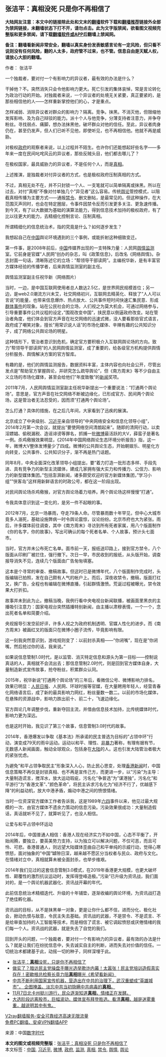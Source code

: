  <h2>张洁平：真相没死 只是你不再相信了</h2> <p class="notice"><b>大陆网友注意：本文中的链接除此处和文末的<a href="https://github.com/bannedbook/fanqiang" >翻墙</a>软件下载和<a href="https://github.com/killgcd/justmysocks/blob/master/README.md">翻墙推荐</a>链接外全部为禁网链接，未翻墙状态下打不开，请勿点击。此为文字版禁闻，欲看图文视频完整版和更多禁闻，请下载<a href="https://github.com/bannedbook/fanqiang">翻墙软件或APP</a>后翻墙上禁闻网。</p><p>备注：翻墙看新闻非常安全，翻墙以真实身份发表敏感言论有一定风险，但只看不说则没有任何风险，翻的人太多，政府管不过来，也不管。信息自由是天赋人权，请放心大胆的翻墙。</b></p>  <div class="entry"> <p>作者： 张洁平</p> <p>一个独裁者，要对付一个有影响力的异议者，最有效的办法是什么？</p> <p>干掉他？不。突然消失只会令他影响力更大。死亡引发的集体哀悼，常是言论转化为政治行动的开始。对独裁者来说，一个异议者的处境无关紧要，真正要紧的，是那些相信他的人——怎样重新掌控他们的心，才是重点。</p> <p>怎样减弱、消除异议者对群众的影响力？隔离。竞争。抹黑。不消灭他，但限缩他发挥影响、及为自己辩驳的能力。派十个人与他竞争，分薄支持者注意力，并争夺粉丝。寻找弱点、痛脚，想办法抹黑他，破坏群众对他的信任。至此，异议者肉身仍在，甚至仍发声，但人们已听不见他，即使听见，也不再相信他。他就不再是威胁。</p> <p>对极权<a href="https://www.bannedbook.org/bnews/tag/%e6%94%bf%e5%ba%9c/" class="st_tag internal_tag" rel="tag" title="标签 政府 下的日志">政府</a>的观察者来说，以上过程并不陌生。也许你们还能想起好些名字——多年来一度在民间叱咤风云的异议者，那些反贼头目，他们都去哪儿了？</p> <p>在极权国家，最具威胁力的异议者，不是任何个人，而是<a href="https://www.bannedbook.org/bnews/tag/%e7%9c%9f%e7%9b%b8/" class="st_tag internal_tag" rel="tag" title="标签 真相 下的日志">真相</a>。</p> <p>上述推演，是独裁者对付异议者的方式，也是极权政府压制真相的方式。</p> <p>不过，真相无处不在，并不只封锁一个人、一支笔就可以简单隔离或抹黑。所以在过去，对付&#8221;真相&#8221;不像对付单独几个&#8221;异见者&#8221;这么容易。传统<a href="https://www.bannedbook.org/bnews/tag/%E8%88%86%E8%AE%BA/" class="st_tag internal_tag" rel="tag" title="标签 舆论 下的日志">舆论</a>管控模式，以阻截真相传播为主要方式——通报<a href="https://www.bannedbook.org/bnews/tag/%E7%A6%81%E4%BB%A4/" class="st_tag internal_tag" rel="tag" title="标签 禁令 下的日志">禁令</a>、删文删帖，是最常见的。但这种操作，在大范围灭声同时，也会在特定圈层，令事件因禁令反而引发更多关注、更急速传播。到今天，有了以大数据为基础的演算法能力，得到信息技术加持的极权政府，有了比以往更大的能力，去精细化控制言论、压制真相。</p> <p>所谓精细化的信息统治术，指的究竟是什么？如何逐步发生？</p> <p>我想起自己在<span class='wp_keywordlink_affiliate'><a href="https://www.bannedbook.org/" title="中国" target="_blank">中国</a></span>舆论环境遇到的三个事例，或能折射这种细致变迁。</p> <p>第一件事，是2008年前后，<a href="https://www.bannedbook.org/bnews/tag/%E4%B8%AD%E5%9B%BD/" class="st_tag internal_tag" rel="tag" title="标签 中国 下的日志">中国</a>传媒界出现的一支特殊力量：人民网<a href="https://www.bannedbook.org/bnews/tag/%E8%88%86%E6%83%85/" class="st_tag internal_tag" rel="tag" title="标签 舆情 下的日志">舆情</a><a href="https://www.bannedbook.org/bnews/tag/%E7%9B%91%E6%B5%8B/" class="st_tag internal_tag" rel="tag" title="标签 监测 下的日志">监测</a>室。它前身是官媒&#8221;人民网&#8221;创办的杂志，叫《政策信息》，后改名《网络舆情》。杂志封面一句话，清晰陈述它的立场：&#8221;帮领导干部读网&#8221;。主编祝华新，是有丰富官方媒体经验的传播学者，后来舆情监测室的副主任。</p>  <p></p> <p>舆情监测室副主任祝华新（网络图片）</p> <p>当时，一边，是中国互联网使用者总人数达2.5亿，是世界网民规模首位；另一边，是web2.0潮流方兴未艾，社交网络初兴，互联网去精英化、释放了&#8221;人人可以言说&#8221;的能量，也带来信息爆炸、热点放大、公共事件短时间快速汇集民意、形成<span class='wp_keywordlink_affiliate'><a href="https://www.bannedbook.org/bnews/weiquan/qunti/" title="群体事件" target="_blank">群体事件</a></span>的现象。站在公民社会的立场，人们视之为莫大机会，可通过网络参与，引导重要事件公共议程的设定，&#8221;围观改变中国&#8221;，挟民意以倒逼政府改变。站在管治者角度，他们体会到官方声音在社交网络的迅速式微，没人要看那些官式语言，政府成了嘲笑对象，擅长&#8221;用常识说人话&#8221;的市场化媒体、辛辣有趣的公共知识分子，成了网络公共舆论场的明星。</p> <p>这种情形下，管治者意识到危机，确定官方要积极介入互联网舆论场的方向。致力&#8221;帮领导干部读网&#8221;的人民网舆情监测室，成了重要的，给各级官方机构提供舆情分析服务、舆情解决方案的官方智库。</p> <p>有趣的是，他们的舆情监测报告，数据资料丰富，主体内容也向社会公开，尽管出发点是&#8221;帮助官方掌握舆论，并研究怎么疏导舆论&#8221;，但《南方周末》等不少自由主义立场的市场化媒体，甚至会给他们&#8221;年度致敬&#8221;的<span class='wp_keywordlink_affiliate'><a href="https://www.bannedbook.org/" title="新闻">新闻</a></span>奖项。</p> <p>2011年7月，人民网舆情监测室副主任祝华新提出一个重要说法：&#8221;打通两个舆论场&#8221;。意思是，官方声音在社交网络不断被边缘化，已形成官方、民间两个舆论场，这是管治者无法忍受的，因而须&#8221;打通两个舆论场&#8221;。</p> <p>怎么打通？具体的措施，在之后几年间，大家看到了迅疾的展演。</p> <p>北京成立了中央级别、<a href="https://www.bannedbook.org/bnews/tag/%e4%b9%a0%e8%bf%91%e5%b9%b3/" class="st_tag internal_tag" rel="tag" title="标签 习近平 下的日志">习近平</a>亲自领导的&#8221;中央网络安全和信息化领导小组&#8221;，2014年2月第一次会议，就提出&#8221;要使网络空间清朗起来&#8221;。随即的清网行动，以卖淫嫖娼、偷税漏税、造谣诽谤等罪名，抓捕一批<a href="https://www.bannedbook.org/bnews/tag/%e5%be%ae%e5%8d%9a/" class="st_tag internal_tag" rel="tag" title="标签 微博 下的日志">微博</a>最活跃的大V，薛蛮子是著名一例。杀鸡儆猴效果明显，《2014年中国网络舆论生态环境分析报告》指，这一年，微博大V整体发博量少了四成。微博的公共舆论生态，开始朝娱乐、明星化方向转变，公共事件、公共知识分子，渐不再是热门话题。</p> <p>同年8月，中央全面深化改革领导小组提出，要&#8221;着力打造一批形态多样、手段先进、具有竞争力的新型主流媒体，建成几家拥有强大实力和传播力、公信力、影响力的新型媒体集团。&#8221;包括澎湃新闻，诸多颇受欢迎的官方新媒体集团，&#8221;学习小组&#8221;&#8221;侠客岛&#8221;这样用新鲜语言的时政公号，都在这一阶段出现。</p> <p>对民间舆论场杀鸡儆猴，对官方舆论场着力培养。两个舆论场这样慢慢&#8221;打通&#8221;。</p> <p>令我具体意识到这一变化的，是另一件不起眼的事。</p>  <p>2012年7月，北京一场暴雨，夺走79条人命。尽管暴雨数十年罕见，但中心大城市竟多人溺死，基础设施弊病一时令舆论震惊，议论纷纷。北京市府也大为紧张。雨后，许多媒体前往调查，其中《南方周末》寻访到所有死者家属，用八个版面制作《你的名字，你的故事》，写出可确认的每个死者名单、个人故事，预计头七面市。</p> <p>当时，官方并未公布死亡名单。面市前一天，报纸送印路上，接到官方禁令，八个版面从印刷厂被拦住，强行撤下。次日一早，市民收到的报纸，从头版开始，调查报导消失不见，连续几个版面由广告匆匆填塞。</p> <p>这本是个寻常的审查、撤稿故事。但这时已是微博年代，八个版面制作完成时，头版编辑已拍照，发在自己颇有人气的帐户上。而后，深夜收禁令，撤稿，版面打红叉，换广告，全程也有编辑在微博直播，引起群情激愤。荒诞过程被曝光，禁令效果大打折扣。</p> <p>故事并未到此为止。撤稿当晚，我例行看中央电视台新闻联播，被画面里黑衣的主播吸引注意力：国家电视台突然插播特别新闻，由主播以肃穆表情，一个一个，念出死者名单和简要介绍。</p> <p>央视报导引发空前好评，许多人视之为政府机制透明、官媒人性化的进步。而《南方周末》被画红叉的版面只在微博小圈子流传，毕竟影响有限。</p> <p>这一刻我突然意识到，游戏规则变了：以前封杀真相——&#8221;你闭嘴&#8221;，现在是&#8221;你闭嘴，然后抢过你的话，我来说。&#8221;</p> <p>如果说信息管制1.0时代，是以监管、消灭特定信息和源头为第一目标——控制说真话的人，真相就不会流出去；那信息管制2.0时代，则是回到官方媒体自身，大量制造新式宣传故事，抢夺粉丝，积累群众认同。</p> <p></p> <p>2015年，祝华新说&#8221;打通两个舆论场&#8221;的三年后，看微信公号、微博影响力排名，效果已明显：<span class='wp_keywordlink'><a href="https://www.bannedbook.org/forum2/topic109.html" title="透视人民日报" target="_blank">人民日报</a></span>、人民网、环球时报等官媒，在大量聘用年轻人，经营青春化网络语言后，成了新的最具影响力网红，粉丝量数一数二。以前的市场化媒体，在悬殊的资源战中，影响力跌出前十、前二十，飞速边缘化。</p> <p>官方舆论几年调整步伐，重新夺回主流，并借由信息技术加持，比传统媒体时代，影响力更为深远。</p> <p>也是这时开始，我见识了第三个故事，信息管制3.0时代的故事。</p>  <p>2014年，香港爆发以争取《基本法》所承诺的民主普选为目标的&#8221;占领中环&#8221;行动，演变成79天的雨伞运动。运动以和平、理性、<span class='wp_keywordlink'><a href="https://www.bannedbook.org/forum2/topic6313.html" title="《非暴力不合作运动丛书》" target="_blank">非暴力</a></span>著称，有理有据有节，无数感人新闻画面，触动全球观众，包括身在<span class='wp_keywordlink_affiliate'><a href="https://www.bannedbook.org/" title="大陆" target="_blank">大陆</a></span>的人。这也引发大陆管治者极大的紧张忧虑。</p> <p>为避免&#8221;和平占领争取民主&#8221;形象深入人心，防止民心思变，处理<span class='wp_keywordlink_affiliate'><a href="https://www.bannedbook.org/bnews/cnnews/hknews/" title="香港新闻" target="_blank">香港新闻</a></span>时，中国信息策略不再仅是封锁真相、也不再是宣传己方，而更进一步，以&#8221;污染&#8221;为主导：大量制造谎言，搅浑水，放大运动瑕疵，污名化&#8221;争普选&#8221;为&#8221;谋港独&#8221;，污名化&#8221;和平游行&#8221;为&#8221;香港文革&#8221;、&#8221;颜色革命&#8221;，将民主诉求污名化为&#8221;经济不行了，优越感下降&#8221;的利益动机，放大中港矛盾，煽动中港之间的愤恨情绪。</p> <p>当时一位资深官方媒体工作者告诉我，这是1989年<span class='wp_keywordlink'><a href="https://www.bannedbook.org/forum2/topic2509.html" title="《中国六四真相》" target="_blank">六四</a></span>事件以来，他见过最大规模的一次、由官方媒体不遗余力策动的信息污染。污染效果很成功：大量制造假话，真话就听不见了，就算听见了，也没人相信。</p> <p></p> <p>让爱与和平占领中环运动</p> <p>2014年后，中国普通人相信：香港人现在经济实力不如中国，心态不平衡了，开始闹腾，要独立，要英美势力支持，以为独立可以解决问题，不仅可恶，而且可怜、可悲。香港普通人，则远望大陆媒体歪曲自己和平单纯的示威行动，觉得心寒愤怒，面对抽象的&#8221;中国&#8221;罅隙日深，越来越不愿区分当权者与民众、政府与文化。在情绪对立中，真相就算未被全面封杀，也举步维艰。</p> <p>2014年我们见过的这套信息管制3.0模式，在2019年香港更大规模，也更大破坏性、颠覆性的激烈抗议运动时，发挥得登峰造极。&#8221;污染&#8221;已升级为资讯战，我们面对的，是一个舆论机器武器化、资讯战开幕的年代。</p> <p>此前信息统治术精细迭代、升级的十年铺垫，逐渐收编的舆论环境，为资讯战打造了绝佳孵化器。</p> <p>资讯战的目标，从不是抹黑单一对象，更是让你什么都不信，进而分化、极化社会，掀动仇恨与敌意，令民主失去基础。资讯战的武器，不是禁令、不是谎言、不是给审查加持的人工智能等技术，而是相信了谎言、被它调起愤怒或厌倦情绪的我们每一个人。资讯战的武器，就是失去了自觉的我们。</p> <p>回到开头的问题，一个独裁者，要对付一个有影响力的异议者，最有效的办法是什么？就是让我们在纷扰信息中，失去诚实自主的判断，进而失去对价值的信任。一切统治术都建基于此，动摇一切的种子，同样深埋于此。</p> <ul class='op-related-articles' title='相关阅读'> <li><a href='https://www.bannedbook.org/bnews/baitai/20201112/1429684.html' target='_blank'>张洁平：<b>真相</b>没死，只是你不再相信了</a></li> <li><a href='https://www.bannedbook.org/bnews/bannedvideo/20201112/1429631.html' target='_blank'>做实了？暗访民主党操盘手曝光选举欺诈内幕！太嚣张！民主党培训造假真实存在！密歇根总检察长竟力阻<b>真相</b>曝光《希望看新闻》</a></li> <li><a href='https://www.bannedbook.org/bnews/bannedvideo/20201111/1429553.html' target='_blank'>中共不断利用国家宣传机器，营造出在中共的治理下，武汉重塑成“英雄城市”， 企图掩盖、淡忘中共当初隐瞒中共病毒的<b>真相</b>。</a></li> <li><a href='https://www.bannedbook.org/bnews/bannedvideo/20201107/1429340.html' target='_blank'>11月7日北卡州挺川游行，民众逐渐知道<b>真相</b>，情绪正在发酵。</a></li> <li><a href='https://www.bannedbook.org/bnews/bannedvideo/20201108/1429339.html' target='_blank'>大选阶段远离股市，巨幅波动，媒体宣布拜登胜选。看清<b>真相</b>，越是迷雾重重，越说明其中有鬼。</a></li> </ul> <p class="texttj"> <a href="https://www.bannedbook.org/forum23/topic22702.html" target="_blank">V2ray翻墙服务-安全可靠经济高速无限流量</a><br/> <a href="https://github.com/bannedbook/fanqiang/wiki/%E7%A6%81%E9%97%BB%E7%BD%91%E5%AE%89%E5%8D%93%E7%BF%BB%E5%A2%99%E6%96%B0%E9%97%BBAPP" target="_blank">免费PC翻墙、安卓VPN翻墙APP</a></p><p> 来源：中国<span class='wp_keywordlink_affiliate'><a href="https://chinadigitaltimes.net/chinese/" title="中国数字时代" target="_blank">数字时代</a></span> </p> <a name='sharetosocial'></a>       <div><b>本文的图文或视频完整版</b>：<a href='https://www.bannedbook.org/bnews/comments/20201112/1429760.html'>张洁平：真相没死 只是你不再相信了</a></div>  </div><!--END ENTRY--> <div class="postfooter"> <div>本文标签：<a href="https://www.bannedbook.org/bnews/tag/%E4%B8%AD%E5%9B%BD/" rel="tag">中国</a>, <a href="https://www.bannedbook.org/bnews/tag/%e4%b9%a0%e8%bf%91%e5%b9%b3/" rel="tag">习近平</a>, <a href="https://www.bannedbook.org/bnews/tag/%e5%be%ae%e5%8d%9a/" rel="tag">微博</a>, <a href="https://www.bannedbook.org/bnews/tag/%e6%94%bf%e5%ba%9c/" rel="tag">政府</a>, <a href="https://www.bannedbook.org/bnews/tag/%E7%9B%91%E6%B5%8B/" rel="tag">监测</a>, <a href="https://www.bannedbook.org/bnews/tag/%e7%9c%9f%e7%9b%b8/" rel="tag">真相</a>, <a href="https://www.bannedbook.org/bnews/tag/%E7%A6%81%E4%BB%A4/" rel="tag">禁令</a>, <a href="https://www.bannedbook.org/bnews/tag/%E8%88%86%E6%83%85/" rel="tag">舆情</a>, <a href="https://www.bannedbook.org/bnews/tag/%E8%88%86%E8%AE%BA/" rel="tag">舆论</a></div>  </div><!--END POSTFOOTER--> 
